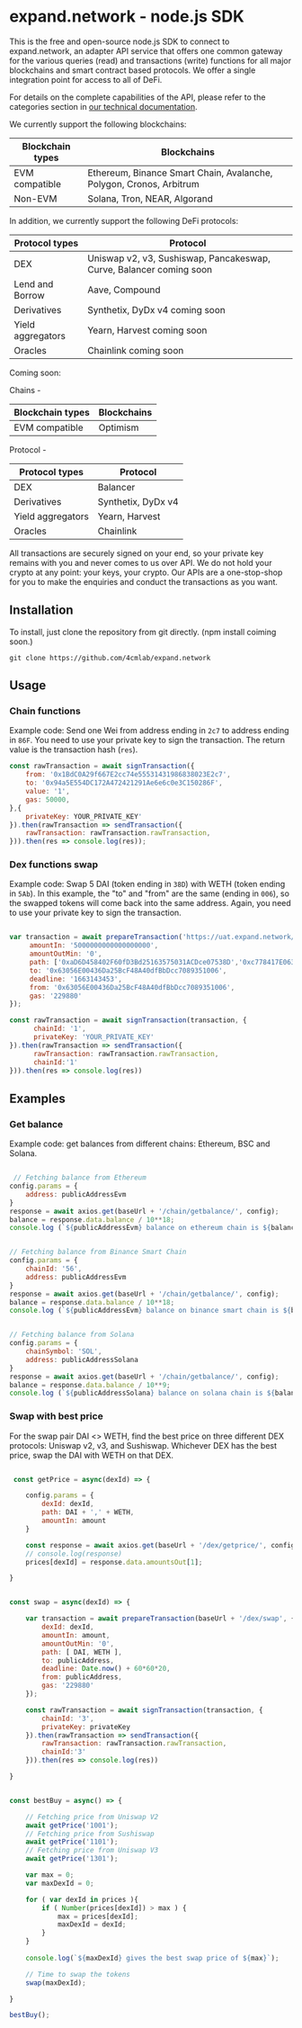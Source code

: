 # expand.network - node.js SDK

This is the free and open-source node.js SDK to connect to expand.network, an adapter API service that offers one common gateway for the various queries (read) and transactions (write) functions for all  major blockchains and smart contract based protocols. We offer a single integration point for access to all of DeFi.

For details on the complete capabilities of the API, please refer to the categories section in [our technical documentation](https://docs.expand.network).


We currently support the following blockchains:

| Blockchain types      | Blockchains           |
| ------------- |-------------|
| EVM compatible    |  Ethereum, Binance Smart Chain, Avalanche, Polygon, Cronos, Arbitrum |
| Non-EVM     | Solana, Tron, NEAR, Algorand      |

In addition, we currently support the following DeFi protocols:

| Protocol types      | Protocol           |
| ------------- |-------------|
| DEX    |  Uniswap v2, v3, Sushiswap, Pancakeswap, Curve, Balancer coming soon |
| Lend and Borrow     | Aave, Compound      |
| Derivatives    |  Synthetix, DyDx v4 coming soon |
| Yield aggregators     | Yearn, Harvest coming soon      |
| Oracles     | Chainlink coming soon |

Coming soon:

Chains -

| Blockchain types      | Blockchains           |
| ------------- |-------------|
| EVM compatible    |  Optimism |

Protocol -

| Protocol types      | Protocol           |
| ------------- |-------------|
| DEX    |  Balancer |
| Derivatives    |  Synthetix, DyDx v4 |
| Yield aggregators     | Yearn, Harvest      |
| Oracles     | Chainlink |

All transactions are securely signed on your end, so your private key remains with you and never comes to us over API. We do not hold your crypto at any point: your keys, your crypto. Our APIs are a one-stop-shop for you to make the enquiries and conduct the transactions as you want.

## Installation
To install, just clone the repository from git directly. (npm install coiming soon.)
```
git clone https://github.com/4cmlab/expand.network
```

## Usage

### Chain functions
Example code: Send one Wei from address ending in `2c7` to address ending in `86F`. You need to use your private key to sign the transaction. The return value is the transaction hash (`res`).

```js
const rawTransaction = await signTransaction({
    from: '0x1BdC0A29f667E2cc74e55531431986838023E2c7',
    to: '0x94a5E554DC172A472421291Ae6e6c0e3C150286F',
    value: '1',
    gas: 50000,
},{
    privateKey: YOUR_PRIVATE_KEY'
}).then(rawTransaction => sendTransaction({
    rawTransaction: rawTransaction.rawTransaction,
})).then(res => console.log(res));

```

### Dex functions swap
Example code: Swap 5 DAI (token ending in `38D`) with WETH (token ending in `5Ab`). In this example, the "to" and "from" are the same (ending in `006`), so the swapped tokens will come back into the same address. Again, you need to use your private key to sign the transaction. 

```js

var transaction = await prepareTransaction('https://uat.expand.network/dex/swap', {
     amountIn: '5000000000000000000',
     amountOutMin: '0',
     path: ['0xaD6D458402F60fD3Bd25163575031ACDce07538D','0xc778417E063141139Fce010982780140Aa0cD5Ab'],
     to: '0x63056E00436Da25BcF48A40dfBbDcc7089351006',
     deadline: '1663143453',
     from: '0x63056E00436Da25BcF48A40dfBbDcc7089351006',
     gas: '229880'
});

const rawTransaction = await signTransaction(transaction, {
      chainId: '1',
      privateKey: 'YOUR_PRIVATE_KEY'
}).then(rawTransaction => sendTransaction({
      rawTransaction: rawTransaction.rawTransaction,
      chainId:'1'
})).then(res => console.log(res))

```

## Examples

### Get balance 
Example code: get balances from different chains: Ethereum, BSC and Solana.

```js

 // Fetching balance from Ethereum
config.params = {
    address: publicAddressEvm
}
response = await axios.get(baseUrl + '/chain/getbalance/', config);
balance = response.data.balance / 10**18;
console.log (`${publicAddressEvm} balance on ethereum chain is ${balance}`);


// Fetching balance from Binance Smart Chain 
config.params = {
    chainId: '56',
    address: publicAddressEvm
}
response = await axios.get(baseUrl + '/chain/getbalance/', config);
balance = response.data.balance / 10**18;
console.log (`${publicAddressEvm} balance on binance smart chain is ${balance}`);


// Fetching balance from Solana 
config.params = {
    chainSymbol: 'SOL',
    address: publicAddressSolana
}
response = await axios.get(baseUrl + '/chain/getbalance/', config);
balance = response.data.balance / 10**9;
console.log (`${publicAddressSolana} balance on solana chain is ${balance}`);

```

### Swap with best price
For the swap pair DAI <> WETH, find the best price on three different DEX protocols: Uniswap v2, v3, and Sushiswap. Whichever DEX has the best price, swap the DAI with WETH on that DEX.
```js

 const getPrice = async(dexId) => {

    config.params = {
        dexId: dexId,
        path: DAI + ',' + WETH,
        amountIn: amount
    }

    const response = await axios.get(baseUrl + '/dex/getprice/', config);
    // console.log(response)
    prices[dexId] = response.data.amountsOut[1];

}


const swap = async(dexId) => {

    var transaction = await prepareTransaction(baseUrl + '/dex/swap', {
        dexId: dexId,
        amountIn: amount,
        amountOutMin: '0',
        path: [ DAI, WETH ],
        to: publicAddress,
        deadline: Date.now() + 60*60*20,
        from: publicAddress,
        gas: '229880'
    });

    const rawTransaction = await signTransaction(transaction, {
        chainId: '3',
        privateKey: privateKey
    }).then(rawTransaction => sendTransaction({
        rawTransaction: rawTransaction.rawTransaction,
        chainId:'3'
    })).then(res => console.log(res))

}


const bestBuy = async() => {

    // Fetching price from Uniswap V2
    await getPrice('1001');
    // Fetching price from Sushiswap
    await getPrice('1101');
    // Fetching price from Uniswap V3
    await getPrice('1301');

    var max = 0;
    var maxDexId = 0;

    for ( var dexId in prices ){
        if ( Number(prices[dexId]) > max ) {
            max = prices[dexId];
            maxDexId = dexId;
        }
    }
    
    console.log(`${maxDexId} gives the best swap price of ${max}`);

    // Time to swap the tokens
    swap(maxDexId);

}

bestBuy();

```

